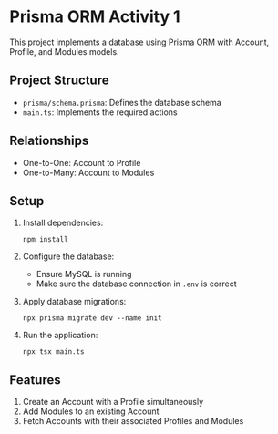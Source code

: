 # Prisma ORM Activity 1

This project implements a database using Prisma ORM with Account, Profile, and Modules models.

## Project Structure

- `prisma/schema.prisma`: Defines the database schema
- `main.ts`: Implements the required actions

## Relationships

- One-to-One: Account to Profile
- One-to-Many: Account to Modules

## Setup

1. Install dependencies:
   ```
   npm install
   ```

2. Configure the database:
   - Ensure MySQL is running
   - Make sure the database connection in `.env` is correct

3. Apply database migrations:
   ```
   npx prisma migrate dev --name init
   ```

4. Run the application:
   ```
   npx tsx main.ts
   ```

## Features

1. Create an Account with a Profile simultaneously
2. Add Modules to an existing Account
3. Fetch Accounts with their associated Profiles and Modules